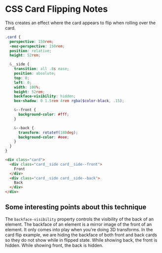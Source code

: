 # CSS Card Flipping Notes

This creates an effect where the card appears to flip when rolling over the card.

```scss
.card {
  perspective: 150rem;
  -moz-perspective: 150rem;
  position: relative;
  height: 52rem;

  &__side {
    transition: all .8s ease;
    position: absolute;
    top: 0;
    left: 0;
    width: 100%;
    height: 52rem;
    backface-visibility: hidden;
    box-shadow: 0 1.5rem 4rem rgba($color-black, .15);

    &--front {
      background-color: #fff;
    }

    &--back {
      transform: rotateY(180deg);
      background-color: #eee;
    }
  }
}
```

```html
<div class="card">
  <div class="card__side card__side--front">
    Front
  </div>
  <div class="card__side card__side--back">
    Back
  </div>
</div>
```

## Some interesting points about this technique

The `backface-visibility` property controls the visibility of the back of an element.  The backface of an element is a mirror image of the front of an element.  It only comes into play when you're doing 3D transforms.  In the card flip example, we are hiding the backface of both front and back cards so they do not show while in flipped state.  While showing back, the front is hidden.  While showing front, the back is hidden.


